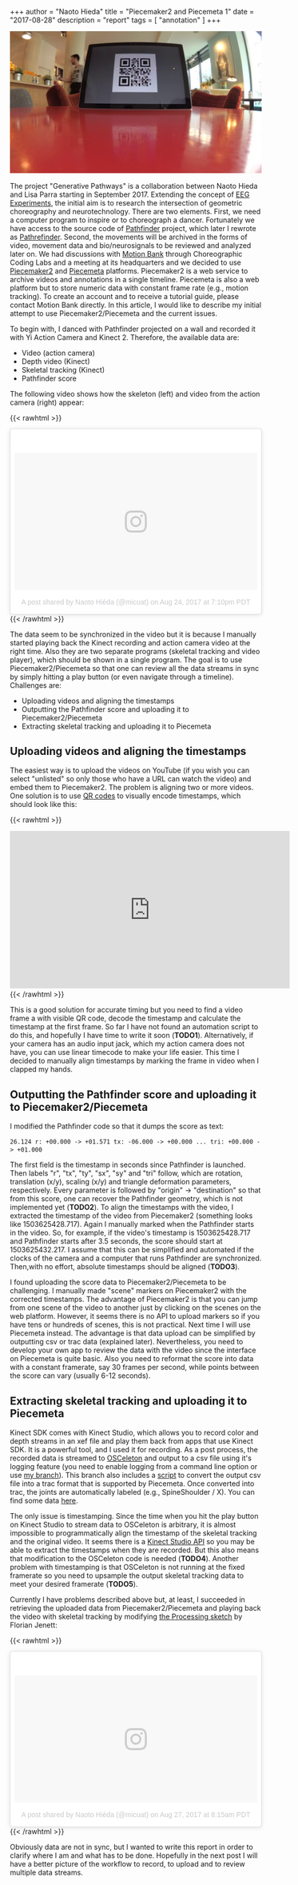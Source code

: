 +++
author = "Naoto Hieda"
title = "Piecemaker2 and Piecemeta 1"
date = "2017-08-28"
description = "report"
tags = [ "annotation" ]
+++

![](/images/2017-08-28-piecemaker2-and-piecemeta-1.jpg)

The project "Generative Pathways" is a collaboration between Naoto Hieda and Lisa Parra starting in September 2017. Extending the concept of [EEG Experiments](https://naotohieda.com/blog/eeg-experiments), the initial aim is to research the intersection of geometric choreography and neurotechnology. There are two elements. First, we need a computer program to inspire or to choreograph a dancer. Fortunately we have access to the source code of [Pathfinder](http://waltzbinaire.com/work/pathfinder/) project, which later I rewrote as [Pathrefinder](https://github.com/micuat/Pathrefinder). Second, the movements will be archived in the forms of video, movement data and bio/neurosignals to be reviewed and analyzed later on. We had discussions with [Motion Bank](http://motionbank.org/) through Choreographic Coding Labs and a meeting at its headquarters and we decided to use [Piecemaker2](http://motionbank.org/en/content/education-piecemaker) and [Piecemeta](https://app.piecemeta.com/) platforms. Piecemaker2 is a web service to archive videos and annotations in a single timeline. Piecemeta is also a web platform but to store numeric data with constant frame rate (e.g., motion tracking). To create an account and to receive a tutorial guide, please contact Motion Bank directly. In this article, I would like to describe my initial attempt to use Piecemaker2/Piecemeta and the current issues.

To begin with, I danced with Pathfinder projected on a wall and recorded it with Yi Action Camera and Kinect 2. Therefore, the available data are:

* Video (action camera)
* Depth video (Kinect)
* Skeletal tracking (Kinect)
* Pathfinder score

The following video shows how the skeleton (left) and video from the action camera (right) appear:

{{< rawhtml >}}
<blockquote class="instagram-media" data-instgrm-version="7" style=" background:#FFF; border:0; border-radius:3px; box-shadow:0 0 1px 0 rgba(0,0,0,0.5),0 1px 10px 0 rgba(0,0,0,0.15); margin: 1px; max-width:658px; padding:0; width:99.375%; width:-webkit-calc(100% - 2px); width:calc(100% - 2px);"><div style="padding:8px;"> <div style=" background:#F8F8F8; line-height:0; margin-top:40px; padding:28.194444444444443% 0; text-align:center; width:100%;"> <div style=" background:url(data:image/png;base64,iVBORw0KGgoAAAANSUhEUgAAACwAAAAsCAMAAAApWqozAAAABGdBTUEAALGPC/xhBQAAAAFzUkdCAK7OHOkAAAAMUExURczMzPf399fX1+bm5mzY9AMAAADiSURBVDjLvZXbEsMgCES5/P8/t9FuRVCRmU73JWlzosgSIIZURCjo/ad+EQJJB4Hv8BFt+IDpQoCx1wjOSBFhh2XssxEIYn3ulI/6MNReE07UIWJEv8UEOWDS88LY97kqyTliJKKtuYBbruAyVh5wOHiXmpi5we58Ek028czwyuQdLKPG1Bkb4NnM+VeAnfHqn1k4+GPT6uGQcvu2h2OVuIf/gWUFyy8OWEpdyZSa3aVCqpVoVvzZZ2VTnn2wU8qzVjDDetO90GSy9mVLqtgYSy231MxrY6I2gGqjrTY0L8fxCxfCBbhWrsYYAAAAAElFTkSuQmCC); display:block; height:44px; margin:0 auto -44px; position:relative; top:-22px; width:44px;"></div></div><p style=" color:#c9c8cd; font-family:Arial,sans-serif; font-size:14px; line-height:17px; margin-bottom:0; margin-top:8px; overflow:hidden; padding:8px 0 7px; text-align:center; text-overflow:ellipsis; white-space:nowrap;"><a href="https://www.instagram.com/p/BYMxLWsFmLs/" style=" color:#c9c8cd; font-family:Arial,sans-serif; font-size:14px; font-style:normal; font-weight:normal; line-height:17px; text-decoration:none;" target="_blank">A post shared by Naoto Hiéda (@micuat)</a> on <time style=" font-family:Arial,sans-serif; font-size:14px; line-height:17px;" datetime="2017-08-25T02:10:19+00:00">Aug 24, 2017 at 7:10pm PDT</time></p></div></blockquote> <script async defer src="//platform.instagram.com/en_US/embeds.js"></script>
{{< /rawhtml >}}

The data seem to be synchronized in the video but it is because I manually started playing back the Kinect recording and action camera video at the right time. Also they are two separate programs (skeletal tracking and video player), which should be shown in a single program. The goal is to use Piecemaker2/Piecemeta so that one can review all the data streams in sync by simply hitting a play button (or even navigate through a timeline). Challenges are:

* Uploading videos and aligning the timestamps
* Outputting the Pathfinder score and uploading it to Piecemaker2/Piecemeta
* Extracting skeletal tracking and uploading it to Piecemeta

Uploading videos and aligning the timestamps
--------

The easiest way is to upload the videos on YouTube (if you wish you can select "unlisted" so only those who have a URL can watch the video) and embed them to Piecemaker2. The problem is aligning two or more videos. One solution is to use [QR codes](https://github.com/motionbank/piecemaker-processing/tree/master/time-sync/qr_sync_encoder_html) to visually encode timestamps, which should look like this:

{{< rawhtml >}}
<div class="youtube-container">
<iframe width="560" height="315" src="https://www.youtube.com/embed/j9Ln_iIhK5Q" frameborder="0" allowfullscreen></iframe>
</div>
{{< /rawhtml >}}

This is a good solution for accurate timing but you need to find a video frame a with visible QR code, decode the timestamp and calculate the timestamp at the first frame. So far I have not found an automation script to do this, and hopefully I have time to write it soon (**TODO1**). Alternatively, if your camera has an audio input jack, which my action camera does not have, you can use linear timecode to make your life easier. This time I decided to manually align timestamps by marking the frame in video when I clapped my hands.

Outputting the Pathfinder score and uploading it to Piecemaker2/Piecemeta
--------

I modified the Pathfinder code so that it dumps the score as text:

    26.124 r: +00.000 -> +01.571 tx: -06.000 -> +00.000 ... tri: +00.000 -> +01.000

The first field is the timestamp in seconds since Pathfinder is launched. Then labels "r", "tx", "ty", "sx", "sy" and "tri" follow, which are rotation, translation (x/y), scaling (x/y) and triangle deformation parameters, respectively. Every parameter is followed by "origin" -> "destination" so that from this score, one can recover the Pathfinder geometry, which is not implemented yet (**TODO2**). To align the timestamps with the video, I extracted the timestamp of the video from Piecemaker2 (something looks like 1503625428.717). Again I manually marked when the Pathfinder starts in the video. So, for example, if the video's timestamp is 1503625428.717 and Pathfinder starts after 3.5 seconds, the score should start at 1503625432.217. I assume that this can be simplified and automated if the clocks of the camera and a computer that runs Pathfinder are synchronized. Then,with no effort, absolute timestamps should be aligned (**TODO3**).

I found uploading the score data to Piecemaker2/Piecemeta to be challenging. I manually made "scene" markers on Piecemaker2 with the corrected timestamps. The advantage of Piecemaker2 is that you can jump from one scene of the video to another just by clicking on the scenes on the web platform. However, it seems there is no API to upload markers so if you have tens or hundreds of scenes, this is not practical. Next time I will use Piecemeta instead. The advantage is that data upload can be simplified by outputting csv or trac data (explained later). Nevertheless, you need to develop your own app to review the data with the video since the interface on Piecemeta is quite basic. Also you need to reformat the score into data with a constant framerate, say 30 frames per second, while points between the score can vary (usually 6-12 seconds).

Extracting skeletal tracking and uploading it to Piecemeta
--------

Kinect SDK comes with Kinect Studio, which allows you to record color and depth streams in an xef file and play them back from apps that use Kinect SDK. It is a powerful tool, and I used it for recording. As a post process, the recorded data is streamed to [OSCeleton](https://github.com/Zillode/OSCeleton-KinectSDK2) and output to a csv file using it's logging feature (you need to enable logging from a command line option or use [my branch](https://github.com/micuat/OSCeleton-KinectSDK2/tree/piecemeta)). This branch also includes a [script](https://github.com/micuat/OSCeleton-KinectSDK2/blob/piecemeta/osceleton_piecemeta/osceleton_piecemeta.py) to convert the output csv file into a trac format that is supported by Piecemeta. Once converted into trac, the joints are automatically labeled (e.g., SpineShoulder / X). You can find some data [here](https://app.piecemeta.com/packages/d06fa439-1218-49b3-b3eb-69a5011840f4/show).

The only issue is timestamping. Since the time when you hit the play button on Kinect Studio to stream data to OSCeleton is arbitrary, it is almost impossible to programmatically align the timestamp of the skeletal tracking and the original video. It seems there is a [Kinect Studio API](https://msdn.microsoft.com/en-us/library/dn785306.aspx) so you may be able to extract the timestamps when they are recorded. But this also means that modification to the OSCeleton code is needed (**TODO4**). Another problem with timestamping is that OSCeleton is not running at the fixed framerate so you need to upsample the output skeletal tracking data to meet your desired framerate (**TODO5**).

Currently I have problems described above but, at least, I succeeded in retrieving the uploaded data from Piecemaker2/Piecemeta and playing back the video with skeletal tracking by modifying [the Processing sketch](https://gist.github.com/fjenett/248d1d7ccfb8414c54a5) by Florian Jenett:

{{< rawhtml >}}
<blockquote class="instagram-media" data-instgrm-version="7" style=" background:#FFF; border:0; border-radius:3px; box-shadow:0 0 1px 0 rgba(0,0,0,0.5),0 1px 10px 0 rgba(0,0,0,0.15); margin: 1px; max-width:658px; padding:0; width:99.375%; width:-webkit-calc(100% - 2px); width:calc(100% - 2px);"><div style="padding:8px;"> <div style=" background:#F8F8F8; line-height:0; margin-top:40px; padding:26.180555555555557% 0; text-align:center; width:100%;"> <div style=" background:url(data:image/png;base64,iVBORw0KGgoAAAANSUhEUgAAACwAAAAsCAMAAAApWqozAAAABGdBTUEAALGPC/xhBQAAAAFzUkdCAK7OHOkAAAAMUExURczMzPf399fX1+bm5mzY9AMAAADiSURBVDjLvZXbEsMgCES5/P8/t9FuRVCRmU73JWlzosgSIIZURCjo/ad+EQJJB4Hv8BFt+IDpQoCx1wjOSBFhh2XssxEIYn3ulI/6MNReE07UIWJEv8UEOWDS88LY97kqyTliJKKtuYBbruAyVh5wOHiXmpi5we58Ek028czwyuQdLKPG1Bkb4NnM+VeAnfHqn1k4+GPT6uGQcvu2h2OVuIf/gWUFyy8OWEpdyZSa3aVCqpVoVvzZZ2VTnn2wU8qzVjDDetO90GSy9mVLqtgYSy231MxrY6I2gGqjrTY0L8fxCxfCBbhWrsYYAAAAAElFTkSuQmCC); display:block; height:44px; margin:0 auto -44px; position:relative; top:-22px; width:44px;"></div></div><p style=" color:#c9c8cd; font-family:Arial,sans-serif; font-size:14px; line-height:17px; margin-bottom:0; margin-top:8px; overflow:hidden; padding:8px 0 7px; text-align:center; text-overflow:ellipsis; white-space:nowrap;"><a href="https://www.instagram.com/p/BYTUqIiFAbk/" style=" color:#c9c8cd; font-family:Arial,sans-serif; font-size:14px; font-style:normal; font-weight:normal; line-height:17px; text-decoration:none;" target="_blank">A post shared by Naoto Hiéda (@micuat)</a> on <time style=" font-family:Arial,sans-serif; font-size:14px; line-height:17px;" datetime="2017-08-27T15:15:47+00:00">Aug 27, 2017 at 8:15am PDT</time></p></div></blockquote> <script async defer src="//platform.instagram.com/en_US/embeds.js"></script>
{{< /rawhtml >}}

Obviously data are not in sync, but I wanted to write this report in order to clarify where I am and what has to be done. Hopefully in the next post I will have a better picture of the workflow to record, to upload and to review multiple data streams.
